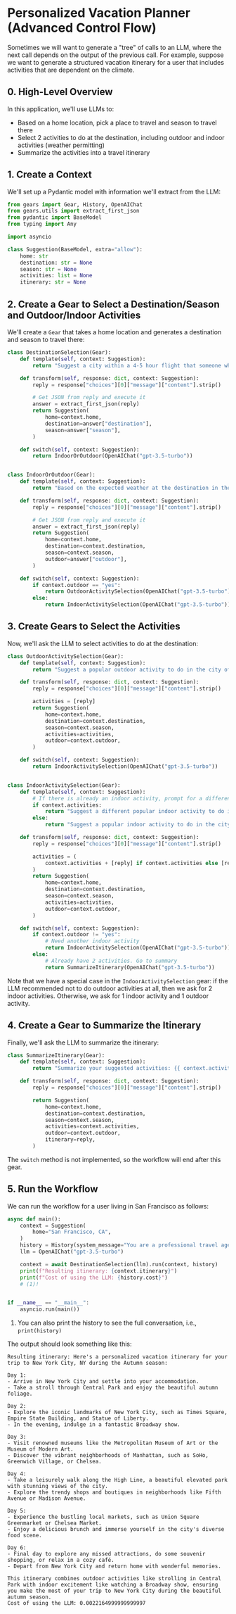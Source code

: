 # Personalized Vacation Planner (Advanced Control Flow)

Sometimes we will want to generate a "tree" of calls to an LLM, where the next call depends on the output of the previous call. For example, suppose we want to generate a structured vacation itinerary for a user that includes activities that are dependent on the climate.

## 0. High-Level Overview

In this application, we'll use LLMs to:

- Based on a home location, pick a place to travel and season to travel there
- Select 2 activities to do at the destination, including outdoor and indoor activities (weather permitting)
- Summarize the activities into a travel itinerary

## 1. Create a Context

We'll set up a Pydantic model with information we'll extract from the LLM:

```python linenums="1"
from gears import Gear, History, OpenAIChat
from gears.utils import extract_first_json
from pydantic import BaseModel
from typing import Any

import asyncio

class Suggestion(BaseModel, extra="allow"):
    home: str
    destination: str = None
    season: str = None
    activities: list = None
    itinerary: str = None
```

## 2. Create a Gear to Select a Destination/Season and Outdoor/Indoor Activities

We'll create a `Gear` that takes a home location and generates a destination and season to travel there:

```python linenums="14"
class DestinationSelection(Gear):
    def template(self, context: Suggestion):
        return "Suggest a city within a 4-5 hour flight that someone who lives in {{ context.home }} can travel to for a vacation. Pick a season that is best to travel to this destination in. Output the destination and season as a JSON with keys `destination` and `season` and values equal to the destination and season, respectively."

    def transform(self, response: dict, context: Suggestion):
        reply = response["choices"][0]["message"]["content"].strip()

        # Get JSON from reply and execute it
        answer = extract_first_json(reply)
        return Suggestion(
            home=context.home,
            destination=answer["destination"],
            season=answer["season"],
        )

    def switch(self, context: Suggestion):
        return IndoorOrOutdoor(OpenAIChat("gpt-3.5-turbo"))


class IndoorOrOutdoor(Gear):
    def template(self, context: Suggestion):
        return "Based on the expected weather at the destination in the {{ context.season }} season, can the person do outdoor activities? Output your answer as a JSON with key `outdoor` and value equal to `yes` or `no`, respectively."

    def transform(self, response: dict, context: Suggestion):
        reply = response["choices"][0]["message"]["content"].strip()

        # Get JSON from reply and execute it
        answer = extract_first_json(reply)
        return Suggestion(
            home=context.home,
            destination=context.destination,
            season=context.season,
            outdoor=answer["outdoor"],
        )

    def switch(self, context: Suggestion):
        if context.outdoor == "yes":
            return OutdoorActivitySelection(OpenAIChat("gpt-3.5-turbo"))
        else:
            return IndoorActivitySelection(OpenAIChat("gpt-3.5-turbo"))
```

## 3. Create Gears to Select the Activities

Now, we'll ask the LLM to select activities to do at the destination:

```python linenums="54"
class OutdoorActivitySelection(Gear):
    def template(self, context: Suggestion):
        return "Suggest a popular outdoor activity to do in the city of {{ context.destination }} during the season of {{ context.season }}."

    def transform(self, response: dict, context: Suggestion):
        reply = response["choices"][0]["message"]["content"].strip()

        activities = [reply]
        return Suggestion(
            home=context.home,
            destination=context.destination,
            season=context.season,
            activities=activities,
            outdoor=context.outdoor,
        )

    def switch(self, context: Suggestion):
        return IndoorActivitySelection(OpenAIChat("gpt-3.5-turbo"))


class IndoorActivitySelection(Gear):
    def template(self, context: Suggestion):
        # If there is already an indoor activity, prompt for a different one
        if context.activities:
            return "Suggest a different popular indoor activity to do in the city of {{ context.destination }} during the season of {{ context.season }}."
        else:
            return "Suggest a popular indoor activity to do in the city of {{ context.destination }} during the season of {{ context.season }}."

    def transform(self, response: dict, context: Suggestion):
        reply = response["choices"][0]["message"]["content"].strip()

        activities = (
            context.activities + [reply] if context.activities else [reply]
        )
        return Suggestion(
            home=context.home,
            destination=context.destination,
            season=context.season,
            activities=activities,
            outdoor=context.outdoor,
        )

    def switch(self, context: Suggestion):
        if context.outdoor != "yes":
            # Need another indoor activity
            return IndoorActivitySelection(OpenAIChat("gpt-3.5-turbo"))
        else:
            # Already have 2 activities. Go to summary
            return SummarizeItinerary(OpenAIChat("gpt-3.5-turbo"))
```

Note that we have a special case in the `IndoorActivitySelection` gear: if the LLM recommended not to do outdoor activities at all, then we ask for 2 indoor activities. Otherwise, we ask for 1 indoor activity and 1 outdoor activity.

## 4. Create a Gear to Summarize the Itinerary

Finally, we'll ask the LLM to summarize the itinerary:

```python linenums="103"
class SummarizeItinerary(Gear):
    def template(self, context: Suggestion):
        return "Summarize your suggested activities: {{ context.activities }} into a short personalized vacation itinerary for someone who lives in {{ context.home }} to travel to {{ context.destination }} during the {{ context.season }} season."

    def transform(self, response: dict, context: Suggestion):
        reply = response["choices"][0]["message"]["content"].strip()

        return Suggestion(
            home=context.home,
            destination=context.destination,
            season=context.season,
            activities=context.activities,
            outdoor=context.outdoor,
            itinerary=reply,
        )
```

The `switch` method is not implemented, so the workflow will end after this gear.

## 5. Run the Workflow

We can run the workflow for a user living in San Francisco as follows:

```python linenums="118"
async def main():
    context = Suggestion(
        home="San Francisco, CA",
    )
    history = History(system_message="You are a professional travel agent.")
    llm = OpenAIChat("gpt-3.5-turbo")

    context = await DestinationSelection(llm).run(context, history)
    print(f"Resulting itinerary: {context.itinerary}")
    print(f"Cost of using the LLM: {history.cost}")
    # (1)!


if __name__ == "__main__":
    asyncio.run(main())
```

1. You can also print the history to see the full conversation, i.e., `print(history)`

The output should look something like this:

```
Resulting itinerary: Here's a personalized vacation itinerary for your trip to New York City, NY during the Autumn season:

Day 1:
- Arrive in New York City and settle into your accommodation.
- Take a stroll through Central Park and enjoy the beautiful autumn foliage.

Day 2:
- Explore the iconic landmarks of New York City, such as Times Square, Empire State Building, and Statue of Liberty.
- In the evening, indulge in a fantastic Broadway show.

Day 3:
- Visit renowned museums like the Metropolitan Museum of Art or the Museum of Modern Art.
- Discover the vibrant neighborhoods of Manhattan, such as SoHo, Greenwich Village, or Chelsea.

Day 4:
- Take a leisurely walk along the High Line, a beautiful elevated park with stunning views of the city.
- Explore the trendy shops and boutiques in neighborhoods like Fifth Avenue or Madison Avenue.

Day 5:
- Experience the bustling local markets, such as Union Square Greenmarket or Chelsea Market.
- Enjoy a delicious brunch and immerse yourself in the city's diverse food scene.

Day 6:
- Final day to explore any missed attractions, do some souvenir shopping, or relax in a cozy café.
- Depart from New York City and return home with wonderful memories.

This itinerary combines outdoor activities like strolling in Central Park with indoor excitement like watching a Broadway show, ensuring you make the most of your trip to New York City during the beautiful autumn season.
Cost of using the LLM: 0.0022164999999999997
```
